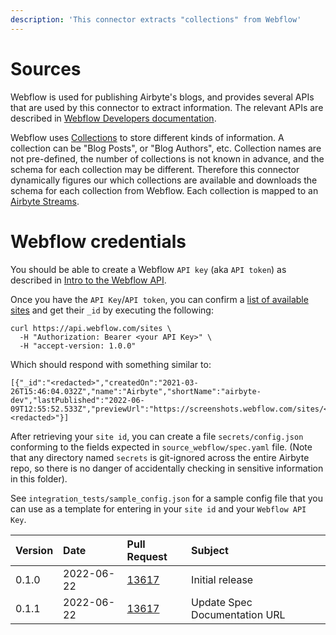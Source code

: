 ```yaml
---
description: 'This connector extracts "collections" from Webflow'
---
```


# Sources

Webflow is used for publishing Airbyte's blogs, and provides several APIs that are used by this connector to extract information. The relevant APIs are described in [Webflow Developers documentation](https://developers.webflow.com/). 

Webflow uses [Collections](https://developers.webflow.com/#collections) to store different kinds of information. A collection can be "Blog Posts", or "Blog Authors", etc. Collection names are not pre-defined, the number of collections is not known in advance, and the schema for each collection may be different. Therefore this connector dynamically figures our which collections are available and downloads the schema for each collection from Webflow. Each collection is mapped to an [Airbyte Streams](https://docs.airbyte.com/connector-development/cdk-python/full-refresh-stream/). 

# Webflow credentials
You should be able to create a Webflow  `API key` (aka `API token`) as described in [Intro to the Webflow API](https://university.webflow.com/lesson/intro-to-the-webflow-api). 

Once you have the `API Key`/`API token`, you can confirm a [list of available sites](https://developers.webflow.com/#sites) and get their `_id` by executing the following:

```
curl https://api.webflow.com/sites \
  -H "Authorization: Bearer <your API Key>" \
  -H "accept-version: 1.0.0"
```

Which should respond with something similar to:

```
[{"_id":"<redacted>","createdOn":"2021-03-26T15:46:04.032Z","name":"Airbyte","shortName":"airbyte-dev","lastPublished":"2022-06-09T12:55:52.533Z","previewUrl":"https://screenshots.webflow.com/sites/<redacted>","timezone":"America/Los_Angeles","database":"<redacted>"}]
```

After retrieving your `site id`, you can create a file `secrets/config.json` conforming to the fields expected in `source_webflow/spec.yaml` file.
(Note that any directory named `secrets` is git-ignored across the entire Airbyte repo, so there is no danger of accidentally checking in sensitive information in this folder).

See `integration_tests/sample_config.json` for a sample config file that you can use as a template for entering in your `site id` and your `Webflow API Key`. 

| Version | Date | Pull Request | Subject |
| :--- | :--- | :--- | :--- |
| 0.1.0 | 2022-06-22 | [13617](https://github.com/airbytehq/airbyte/pull/13617) | Initial release |
| 0.1.1 | 2022-06-22 | [13617](https://github.com/airbytehq/airbyte/pull/13617) | Update Spec Documentation URL |


